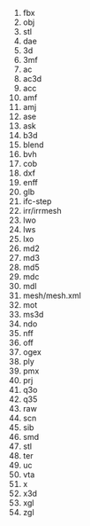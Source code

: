 1. fbx
2. obj
3. stl
4. dae
5. 3d
6. 3mf
7. ac
8. ac3d
9. acc
10. amf
11. amj
12. ase
13. ask
14. b3d
15. blend
16. bvh
17. cob
18. dxf
19. enff
20. glb
21. ifc-step
22. irr/irrmesh
23. lwo
24. lws
25. lxo
26. md2
27. md3
28. md5
29. mdc
30. mdl
31. mesh/mesh.xml
32. mot
33. ms3d
34. ndo
35. nff
36. off
37. ogex
38. ply
39. pmx
40. prj
41. q3o
42. q35
43. raw
44. scn
45. sib
46. smd
47. stl
48. ter
49. uc
50. vta
51. x
52. x3d
53. xgl
54. zgl